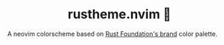 <div align="center">

# rustheme.nvim 🦀

</div>

A neovim colorscheme based on [Rust Foundation's
brand](https://rustfoundation.org/brand-guide/) color palette.
